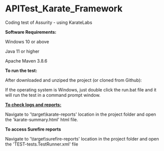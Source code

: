 # APITest_Karate_Framework
Coding test of Assurity - using KarateLabs

<b>Software Requirements:</b>

Windows 10 or above

Java 11 or higher

Apache Maven 3.8.6

<b>To run the test:</b>

After downloaded and unziped the project (or cloned from Github):

If the operating system is Windows, just double click the run.bat file and it will run the test in a command prompt window.


<b><u>To check logs and reports:</u></b>

Navigate to '\target\karate-reports' location in the project folder and open the 'karate-summary.html' html file.

<b>To access Surefire reports</b>

Navigate to '\target\surefire-reports' location in the project folder and open the 'TEST-tests.TestRunner.xml' file
